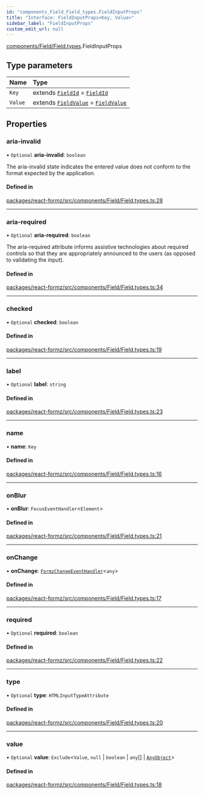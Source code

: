 ```yaml
---
id: "components_Field_Field_types.FieldInputProps"
title: "Interface: FieldInputProps<Key, Value>"
sidebar_label: "FieldInputProps"
custom_edit_url: null
---
```


[components/Field/Field.types](../modules/components_Field_Field_types.md).FieldInputProps

## Type parameters

| Name | Type |
| :------ | :------ |
| `Key` | extends [`FieldId`](../modules/types_field.md#fieldid) = [`FieldId`](../modules/types_field.md#fieldid) |
| `Value` | extends [`FieldValue`](../modules/types_field.md#fieldvalue) = [`FieldValue`](../modules/types_field.md#fieldvalue) |

## Properties

### aria-invalid

• `Optional` **aria-invalid**: `boolean`

The aria-invalid state indicates the entered value
does not conform to the format expected by the application.

#### Defined in

[packages/react-formz/src/components/Field/Field.types.ts:28](https://github.com/ZerryStack/react-formz/blob/1bf2d41/packages/react-formz/src/components/Field/Field.types.ts#L28)

___

### aria-required

• `Optional` **aria-required**: `boolean`

The aria-required attribute informs assistive technologies about
required controls so that they are appropriately announced to the
users (as opposed to validating the input).

#### Defined in

[packages/react-formz/src/components/Field/Field.types.ts:34](https://github.com/ZerryStack/react-formz/blob/1bf2d41/packages/react-formz/src/components/Field/Field.types.ts#L34)

___

### checked

• `Optional` **checked**: `boolean`

#### Defined in

[packages/react-formz/src/components/Field/Field.types.ts:19](https://github.com/ZerryStack/react-formz/blob/1bf2d41/packages/react-formz/src/components/Field/Field.types.ts#L19)

___

### label

• `Optional` **label**: `string`

#### Defined in

[packages/react-formz/src/components/Field/Field.types.ts:23](https://github.com/ZerryStack/react-formz/blob/1bf2d41/packages/react-formz/src/components/Field/Field.types.ts#L23)

___

### name

• **name**: `Key`

#### Defined in

[packages/react-formz/src/components/Field/Field.types.ts:16](https://github.com/ZerryStack/react-formz/blob/1bf2d41/packages/react-formz/src/components/Field/Field.types.ts#L16)

___

### onBlur

• **onBlur**: `FocusEventHandler`<`Element`\>

#### Defined in

[packages/react-formz/src/components/Field/Field.types.ts:21](https://github.com/ZerryStack/react-formz/blob/1bf2d41/packages/react-formz/src/components/Field/Field.types.ts#L21)

___

### onChange

• **onChange**: [`FormzChangeEventHandler`](../modules/types_events.md#formzchangeeventhandler)<`any`\>

#### Defined in

[packages/react-formz/src/components/Field/Field.types.ts:17](https://github.com/ZerryStack/react-formz/blob/1bf2d41/packages/react-formz/src/components/Field/Field.types.ts#L17)

___

### required

• `Optional` **required**: `boolean`

#### Defined in

[packages/react-formz/src/components/Field/Field.types.ts:22](https://github.com/ZerryStack/react-formz/blob/1bf2d41/packages/react-formz/src/components/Field/Field.types.ts#L22)

___

### type

• `Optional` **type**: `HTMLInputTypeAttribute`

#### Defined in

[packages/react-formz/src/components/Field/Field.types.ts:20](https://github.com/ZerryStack/react-formz/blob/1bf2d41/packages/react-formz/src/components/Field/Field.types.ts#L20)

___

### value

• `Optional` **value**: `Exclude`<`Value`, ``null`` \| `boolean` \| `any`[] \| [`AnyObject`](../modules/types_common.md#anyobject)\>

#### Defined in

[packages/react-formz/src/components/Field/Field.types.ts:18](https://github.com/ZerryStack/react-formz/blob/1bf2d41/packages/react-formz/src/components/Field/Field.types.ts#L18)
